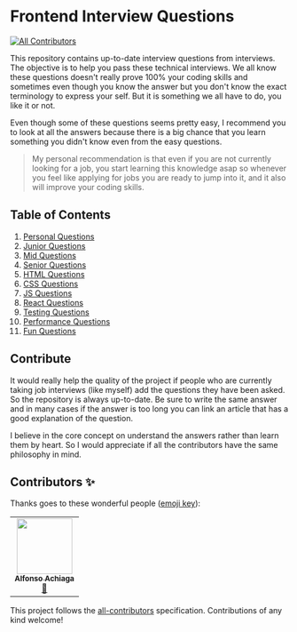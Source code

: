# Frontend Interview Questions
<!-- ALL-CONTRIBUTORS-BADGE:START - Do not remove or modify this section -->
[![All Contributors](https://img.shields.io/badge/all_contributors-1-orange.svg?style=flat-square)](#contributors-)
<!-- ALL-CONTRIBUTORS-BADGE:END -->

This repository contains up-to-date interview questions from interviews. The objective is to help you pass these technical interviews. We all know these questions doesn't really prove 100% your coding skills and sometimes even though you know the answer but you don't know the exact terminology to express your self. But it is something we all have to do, you like it or not.

Even though some of these questions seems pretty easy, I recommend you to look at all the answers because there is a big chance that you learn something you didn't know even from the easy questions.

> My personal recommendation is that even if you are not currently looking for a job, you start learning this knowledge asap so whenever you feel like applying for jobs you are ready to jump into it, and it also will improve your coding skills.

## Table of Contents

  1. [Personal Questions](src/questions/personal-questions.md)
  2. [Junior Questions](src/questions/junior-questions.md)
  3. [Mid Questions](src/questions/mid-questions.md)
  4. [Senior Questions](src/questions/senior-questions.md)
  5. [HTML Questions](src/questions/html-questions.md)
  6. [CSS Questions](src/questions/css-questions.md)
  7. [JS Questions](src/questions/js-questions.md)
  8. [React Questions](src/questions/React-questions.md)
  9. [Testing Questions](src/questions/testing-questions.md)
  10. [Performance Questions](src/questions/performance-questions.md)
  11. [Fun Questions](src/questions/fun-questions.md)
  
  ## Contribute

It would really help the quality of the project if people who are currently taking job interviews (like myself) add the questions they have been asked. So the repository is always up-to-date. Be sure to write the same answer and in many cases if the answer is too long you can link an article that has a good explanation of the question. 

I believe in the core concept on understand the answers rather than learn them by heart. So I would appreciate if all the contributors have the same philosophy in mind.

## Contributors ✨

Thanks goes to these wonderful people ([emoji key](https://allcontributors.org/docs/en/emoji-key)):

<!-- ALL-CONTRIBUTORS-LIST:START - Do not remove or modify this section -->
<!-- prettier-ignore-start -->
<!-- markdownlint-disable -->
<table>
  <tr>
    <td align="center"><a href="https://achiaga.now.sh/"><img src="https://avatars0.githubusercontent.com/u/44972334?v=4" width="100px;" alt=""/><br /><sub><b>Alfonso Achiaga</b></sub></a><br /><a href="https://github.com/Achiaga/Frontend-Interview-Questions/commits?author=Achiaga" title="Documentation">📖</a></td>
  </tr>
</table>

<!-- markdownlint-enable -->
<!-- prettier-ignore-end -->
<!-- ALL-CONTRIBUTORS-LIST:END -->

This project follows the [all-contributors](https://github.com/all-contributors/all-contributors) specification. Contributions of any kind welcome!